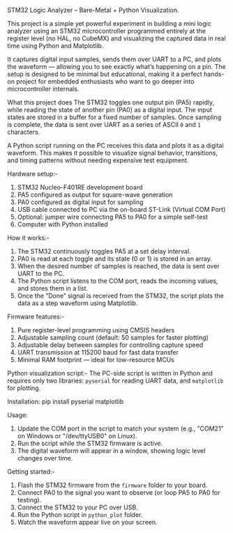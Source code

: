 STM32 Logic Analyzer – Bare-Metal + Python Visualization.

This project is a simple yet powerful experiment in building a mini logic analyzer using an STM32 microcontroller programmed entirely at the register level (no HAL, no CubeMX) and visualizing the captured data in real time using Python and Matplotlib.

It captures digital input samples, sends them over UART to a PC, and plots the waveform — allowing you to see exactly what’s happening on a pin. The setup is designed to be minimal but educational, making it a perfect hands-on project for embedded enthusiasts who want to go deeper into microcontroller internals.

What this project does
The STM32 toggles one output pin (PA5) rapidly, while reading the state of another pin (PA0) as a digital input. The input states are stored in a buffer for a fixed number of samples. Once sampling is complete, the data is sent over UART as a series of ASCII `0` and `1` characters.

A Python script running on the PC receives this data and plots it as a digital waveform. This makes it possible to visualize signal behavior, transitions, and timing patterns without needing expensive test equipment.

Hardware setup:-
1. STM32 Nucleo-F401RE development board
2. PA5 configured as output for square-wave generation
3. PA0 configured as digital input for sampling
4. USB cable connected to PC via the on-board ST-Link (Virtual COM Port)
5. Optional: jumper wire connecting PA5 to PA0 for a simple self-test
6. Computer with Python installed

How it works:-
1. The STM32 continuously toggles PA5 at a set delay interval.
2. PA0 is read at each toggle and its state (0 or 1) is stored in an array.
3. When the desired number of samples is reached, the data is sent over UART to the PC.
4. The Python script listens to the COM port, reads the incoming values, and stores them in a list.
5. Once the “Done” signal is received from the STM32, the script plots the data as a step waveform using Matplotlib.

Firmware features:-
1. Pure register-level programming using CMSIS headers
2. Adjustable sampling count (default: 50 samples for faster plotting)
3. Adjustable delay between samples for controlling capture speed
4. UART transmission at 115200 baud for fast data transfer
5. Minimal RAM footprint — ideal for low-resource MCUs

Python visualization script:-
The PC-side script is written in Python and requires only two libraries: `pyserial` for reading UART data, and `matplotlib` for plotting.

Installation:
pip install pyserial matplotlib

Usage:
1. Update the COM port in the script to match your system (e.g., "COM21" on Windows or "/dev/ttyUSB0" on Linux).
2. Run the script while the STM32 firmware is active.
3. The digital waveform will appear in a window, showing logic level changes over time.

Getting started:-
1. Flash the STM32 firmware from the `firmware` folder to your board.
2. Connect PA0 to the signal you want to observe (or loop PA5 to PA0 for testing).
3. Connect the STM32 to your PC over USB.
4. Run the Python script in `python_plot` folder.
5. Watch the waveform appear live on your screen.
